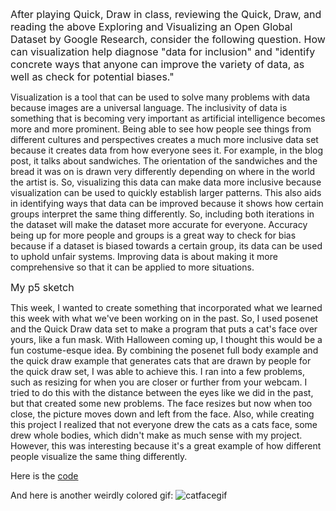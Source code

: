 <span style= "font-size:16px"> After playing Quick, Draw in class, reviewing the Quick, Draw, and reading the above Exploring and Visualizing an Open Global Dataset by Google Research, consider the following question. How can visualization help diagnose "data for inclusion" and "identify concrete ways that anyone can improve the variety of data, as well as check for potential biases." </span>

Visualization is a tool that can be used to solve many problems with data because images are a universal language. The inclusivity of data is something that is becoming very important as artificial intelligence becomes more and more prominent. Being able to see how people see things from different cultures and perspectives creates a much more inclusive data set because it creates data from how everyone sees it. For example, in the blog post, it talks about sandwiches. The orientation of the sandwiches and the bread it was on is drawn very differently depending on where in the world the artist is. So, visualizing this data can make data more inclusive because visualization can be used to quickly establish larger patterns. This also aids in identifying ways that data can be improved because it shows how certain groups interpret the same thing differently. So, including both iterations in the dataset will make the dataset more accurate for everyone. Accuracy being up for more people and groups is a great way to check for bias because if a dataset is biased towards a certain group, its data can be used to uphold unfair systems. Improving data is about making it more comprehensive so that it can be applied to more situations.


<span style= "font-size:16px"> My p5 sketch </span>

This week, I wanted to create something that incorporated what we learned this week with what we've been working on in the past. So, I used posenet and the Quick Draw data set to make a program that puts a cat's face over yours, like a fun mask. With Halloween coming up, I thought this would be a fun costume-esque idea. By combining the posenet full body example and the quick draw example that generates cats that are drawn by people for the quick draw set, I was able to achieve this. I ran into a few problems, such as resizing for when you are closer or further from your webcam. I tried to do this with the distance between the eyes like we did in the past, but that created some new problems. The face resizes but now when too close, the picture moves down and left from the face. Also, while creating this project I realized that not everyone drew the cats as a cats face, some drew whole bodies, which didn't make as much sense with my project. However, this was interesting because it's a great example of how different people visualize the same thing differently. 

Here is the [code](https://editor.p5js.org/aramakrishnan/sketches/lubQ74jwQ)

And here is another weirdly colored gif: 
![catfacegif](https://user-images.githubusercontent.com/70911079/96456627-bade0a80-11ec-11eb-80ed-b1afe1aa5e0e.gif)
